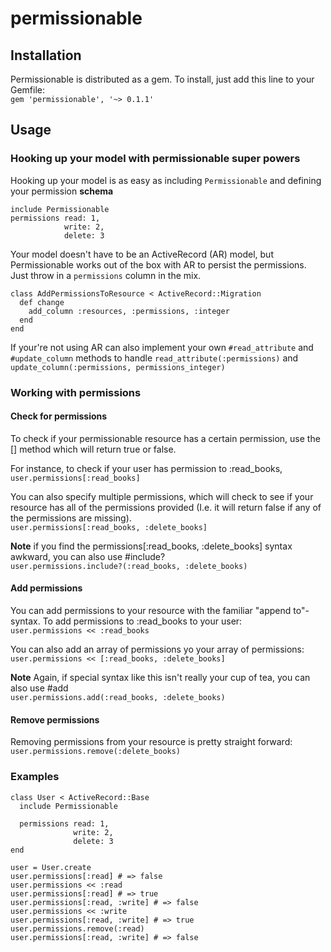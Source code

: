 # permissionable
## Installation

Permissionable is distributed as a gem. To install, just add this line to your Gemfile:  
`gem 'permissionable', '~> 0.1.1'`


## Usage
### Hooking up your model with permissionable super powers
Hooking up your model is as easy as including `Permissionable` and defining your permission **schema**
```
include Permissionable
permissions read: 1,
            write: 2,
            delete: 3
```

Your model doesn't have to be an ActiveRecord (AR) model, but Permissionable works out of the box with AR to persist the permissions. Just throw in a `permissions` column in the mix.
```
class AddPermissionsToResource < ActiveRecord::Migration
  def change
    add_column :resources, :permissions, :integer
  end
end
```

If your're not using AR can also implement your own `#read_attribute` and `#update_column` methods to handle `read_attribute(:permissions)` and `update_column(:permissions, permissions_integer)`

### Working with permissions
#### Check for permissions
To check if your permissionable resource has a certain permission, use the [] method which will return true or false.

For instance, to check if your user has permission to :read_books,   
`user.permissions[:read_books]`

You can also specify multiple permissions, which will check to see if your resource has all of the permissions provided (I.e. it will return false if any of the permissions are missing).  
`user.permissions[:read_books, :delete_books]`

**Note** if you find the permissions[:read_books, :delete_books] syntax awkward, you can also use #include?  
`user.permissions.include?(:read_books, :delete_books)`

#### Add permissions
You can add permissions to your resource with the familiar "append to"-syntax. To add permissions to :read_books to your user:  
`user.permissions << :read_books`

You can also add an array of permissions yo your array of permissions:  
`user.permissions << [:read_books, :delete_books]`

**Note** Again, if special syntax like this isn't really your cup of tea, you can also use #add  
`user.permissions.add(:read_books, :delete_books)`

#### Remove permissions
Removing permissions from your resource is pretty straight forward:  
`user.permissions.remove(:delete_books)`

### Examples
```
class User < ActiveRecord::Base
  include Permissionable
  
  permissions read: 1,
              write: 2,
              delete: 3
end
```

```
user = User.create
user.permissions[:read] # => false
user.permissions << :read
user.permissions[:read] # => true
user.permissions[:read, :write] # => false
user.permissions << :write
user.permissions[:read, :write] # => true
user.permissions.remove(:read)
user.permissions[:read, :write] # => false
```
